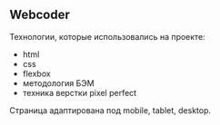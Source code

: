 ## Webcoder

Технологии, которые использовались на проекте:

- html
- css
- flexbox
- методология БЭМ
- техника верстки pixel perfect

Страница адаптирована под mobile, tablet, desktop.

